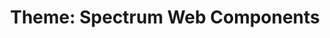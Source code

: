 ---
layout: examples.njk
title: 'Theme: Spectrum Web Components'
displayName: Theme
componentName: theme
componentHeading: sp-theme
tags:
  - component-examples
---